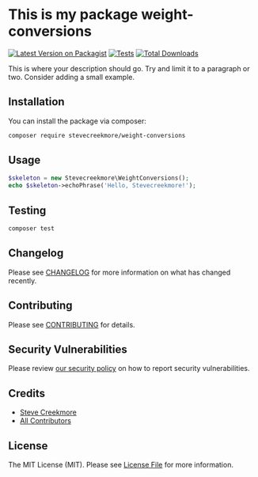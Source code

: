 # This is my package weight-conversions

[![Latest Version on Packagist](https://img.shields.io/packagist/v/stevecreekmore/weight-conversions.svg?style=flat-square)](https://packagist.org/packages/stevecreekmore/weight-conversions)
[![Tests](https://img.shields.io/github/actions/workflow/status/stevecreekmore/weight-conversions/run-tests.yml?branch=main&label=tests&style=flat-square)](https://github.com/stevecreekmore/weight-conversions/actions/workflows/run-tests.yml)
[![Total Downloads](https://img.shields.io/packagist/dt/stevecreekmore/weight-conversions.svg?style=flat-square)](https://packagist.org/packages/stevecreekmore/weight-conversions)

This is where your description should go. Try and limit it to a paragraph or two. Consider adding a small example.


## Installation

You can install the package via composer:

```bash
composer require stevecreekmore/weight-conversions
```

## Usage

```php
$skeleton = new Stevecreekmore\WeightConversions();
echo $skeleton->echoPhrase('Hello, Stevecreekmore!');
```

## Testing

```bash
composer test
```

## Changelog

Please see [CHANGELOG](CHANGELOG.md) for more information on what has changed recently.

## Contributing

Please see [CONTRIBUTING](https://github.com/spatie/.github/blob/main/CONTRIBUTING.md) for details.

## Security Vulnerabilities

Please review [our security policy](../../security/policy) on how to report security vulnerabilities.

## Credits

- [Steve Creekmore](https://github.com/stevecreekmore)
- [All Contributors](../../contributors)

## License

The MIT License (MIT). Please see [License File](LICENSE.md) for more information.
